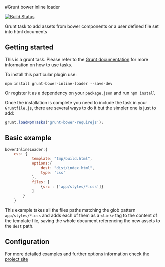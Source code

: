 #Grunt bower inline loader

[![Build Status](https://api.travis-ci.org/ravenlp/grunt-bower-inline-loader.png)](https://api.travis-ci.org/ravenlp/grunt-bower-inline-loader)

Grunt task to add assets from bower components or a user defined file set into html documents

## Getting started

This is a grunt task. Please refer to the [Grunt documentation](https://github.com/gruntjs/grunt/blob/devel/docs/getting_started.md) for more information on how to use tasks.

To install this particular plugin use:

```shell
npm install grunt-bower-inline-loader --save-dev
```

Or register it as a dependency on your `package.json` and run `npm install`

Once the installation is complete you need to include the task in your `Gruntfile.js`, there are several ways to do it but the simpler one is just to add:

```js
grunt.loadNpmTasks('grunt-bower-requirejs');
```

## Basic example


```js
bowerInlineLoader:{
    css: {
            template: "tmp/build.html",
            options:{
                dest: "dist/index.html",
                type: 'css'
            },
            files: [
                {src : ['app/styles/*.css']}
            ]
        }
    }
```

This example takes all the files paths matching the glob pattern `app/styles/*.css` and adds each of them as a `<link>` tag to the content of the template file, saving the whole document referencing the new assets to the `dest` path.

## Configuration

For more detailed examples and further options information check the [project site](http://ravenlp.github.io/grunt-bower-inline-loader/)

